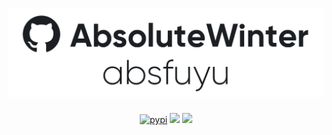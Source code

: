 <div align="center">
	<h1 align="center">
		<img src="images/repository-image-crop.png" alt="absfuyu"/>
	</h1>
  <p align="center">
	<a href="https://pypi.org/project/absfuyu/"><img src="https://img.shields.io/pypi/dm/absfuyu?style=flat-square" alt="pypi"/></a>
	<a href="https://pypi.org/project/absfuyu/"><img src="https://img.shields.io/pypi/v/absfuyu?style=flat-square" /></a>
	<a><img src="https://img.shields.io/badge/license-MIT-blue?style=flat-square" /></a>
	  
  </p>
</div>